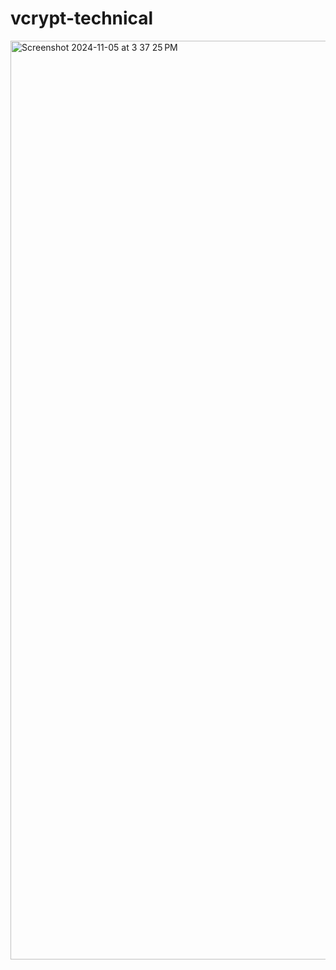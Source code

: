 # vcrypt-technical


<img width="1470" alt="Screenshot 2024-11-05 at 3 37 25 PM" src="https://github.com/user-attachments/assets/bf3539ba-44b0-4e88-bd57-b06447be5b17">


